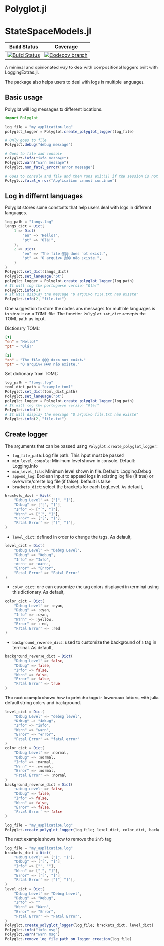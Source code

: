# Polyglot.jl

[build-img]: https://github.com/psrenergy/Polyglot.jl/workflows/CI/badge.svg?branch=master
[build-url]: https://github.com/psrenergy/Polyglot.jl/actions?query=workflow%3ACI

[codecov-img]: https://codecov.io/gh/psrenergy/Polyglot.jl/coverage.svg?branch=master
[codecov-url]: https://codecov.io/gh/psrenergy/Polyglot.jl?branch=master

# StateSpaceModels.jl

| **Build Status** | **Coverage** |
|:-----------------:|:-----------------:|
| [![Build Status][build-img]][build-url] | [![Codecov branch][codecov-img]][codecov-url] |

A minimal and opinionated way to deal with compositional loggers built with LoggingExtras.jl. 

The package also helps users to deal with logs in multiple languages.

## Basic usage

Polyglot will log messages to different locations.

```julia
import Polyglot

log_file = "my_application.log"
polyglot_logger = Polyglot.create_polyglot_logger(log_file)

# Only goes to file
Polyglot.debug("debug message")

# Goes to file and console
Polyglot.info("info message")
Polyglot.warn("warn message")
Polyglot.non_fatal_error("error message")

# Goes to console and file and then runs exit(1) if the session is not iterative.
Polyglot.fatal_error("Application cannot continue")
```

## Log in differnt languages

Polyglot stores some constants that help users deal with logs in different languages.

```julia
log_path = "langs.log"
langs_dict = Dict(
    1 => Dict(
        "en" => "Hello!",
        "pt" => "Olá!",
    ),
    2 => Dict(
        "en" => "The file @@@ does not exist.",
        "pt" => "O arquivo @@@ não existe.",
    )
)
Polyglot.set_dict(langs_dict)
Polyglot.set_language("pt")
polyglot_logger = Polyglot.create_polyglot_logger(log_path)
# It will log the portuguese version "Olá!"
Polyglot.info(1)
# It will display the message "O arquivo file.txt não existe"
Polyglot.info(2, "file.txt")
```

One suggestion to store the codes ans messages for multiple languages is to store it on a TOML file. The function `Polyglot.set_dict` accepts the TOML path as input. 

Dictionary TOML:
```toml
[1]
"en" = "Hello!"
"pt" = "Olá!"

[2]
"en" = "The file @@@ does not exist."
"pt" = "O arquivo @@@ não existe."
```

Set dictionary from TOML:
```julia
log_path = "langs.log"
toml_dict_path = "example.toml"
Polyglot.set_dict(toml_dict_path)
Polyglot.set_language("pt")
polyglot_logger = Polyglot.create_polyglot_logger(log_path)
# It will log the portuguese version "Olá!"
Polyglot.info(1)
# It will display the message "O arquivo file.txt não existe"
Polyglot.info(2, "file.txt")
```

## Create logger

The arguments that can be passed using `Polyglot.create_polyglot_logger`:
* `log_file_path`: Log file path. This input must be passed
* `min_level_console`: Minimum level shown in console. Default: Logging.Info
* `min_level_file`: Minimum level shown in file. Default: Logging.Debug
* `append_log`: Boolean input to append logs in existing log file (if true) or overwrite/create log file (if false). Default is false
* `brackets_dict`: select the brackets for each LogLevel. As default,
```julia
brackets_dict = Dict(
    "Debug Level" => ["[", "]"],
    "Debug" => ["[", "]"],
    "Info" => ["[", "]"],
    "Warn" => ["[", "]"],
    "Error" => ["[", "]"],
    "Fatal Error" => ["[", "]"],
)
```
* `level_dict`: defined in order to change the tags. As default, 
```julia
level_dict = Dict(
    "Debug Level" => "Debug Level",
    "Debug" => "Debug",
    "Info" => "Info",
    "Warn" => "Warn",
    "Error" => "Error",
    "Fatal Error" => "Fatal Error"
)
```
* `color_dict`: one can customize the tag colors displayed in terminal using this dictionary. As default,
```julia
color_dict = Dict(
    "Debug Level" => :cyan,
    "Debug" => :cyan,
    "Info" => :cyan,
    "Warn" => :yellow,
    "Error" => :red,
    "Fatal Error" => :red
)
```
* `background_reverse_dict`: used to customize the background of a tag in terminal. As default, 
```julia
background_reverse_dict = Dict(
    "Debug Level" => false,
    "Debug" => false,
    "Info" => false,
    "Warn" => false,
    "Error" => false,
    "Fatal Error" => true
)
```

The next example shows how to print the tags in lowercase letters, with julia default string colors and background.
```julia
level_dict = Dict(
    "Debug Level" => "debug level",
    "Debug" => "debug",
    "Info" => "info",
    "Warn" => "warn",
    "Error" => "error",
    "Fatal Error" => "fatal error"
)
color_dict = Dict(
    "Debug Level" => :normal,
    "Debug" => :normal,
    "Info" => :normal,
    "Warn" => :normal,
    "Error" => :normal,
    "Fatal Error" => :normal
)
background_reverse_dict = Dict(
    "Debug Level" => false,
    "Debug" => false,
    "Info" => false,
    "Warn" => false,
    "Error" => false,
    "Fatal Error" => false
)

log_file = "my_application.log"
Polyglot.create_polyglot_logger(log_file; level_dict, color_dict, background_reverse_dict)
```

The next example shows how to remove the `info` tag
```julia
log_file = "my_application.log"
brackets_dict = Dict(
    "Debug Level" => ["[", "]"],
    "Debug" => ["[", "]"],
    "Info" => ["", ""],
    "Warn" => ["[", "]"],
    "Error" => ["[", "]"],
    "Fatal Error" => ["[", "]"],
)
level_dict = Dict(
    "Debug Level" => "Debug Level",
    "Debug" => "Debug",
    "Info" => "",
    "Warn" => "Warn",
    "Error" => "Error",
    "Fatal Error" => "Fatal Error",
)
Polyglot.create_polyglot_logger(log_file; brackets_dict, level_dict)
Polyglot.info("info msg")
Polyglot.warn("warn msg")
Polyglot.remove_log_file_path_on_logger_creation(log_file)
```
